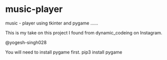 # music-player
music - player using tkinter and pygame ...... 

This is my take on this project I found from dynamic_codeing on Instagram.

@yogesh-singh028 


You will need to install pygame first.
pip3 install pygame
